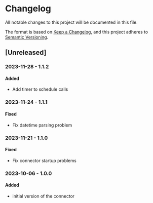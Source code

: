 # Changelog

All notable changes to this project will be documented in this file.

The format is based on [Keep a Changelog](https://keepachangelog.com/en/1.0.0/),
and this project adheres to [Semantic Versioning](https://semver.org/spec/v2.0.0.html).

## [Unreleased]

### 2023-11-28 - 1.1.2

#### Added

- Add timer to schedule calls

### 2023-11-24 - 1.1.1

#### Fixed

- Fix datetime parsing problem

### 2023-11-21 - 1.1.0

#### Fixed

- Fix connector startup problems

### 2023-10-06 - 1.0.0

#### Added

- initial version of the connector
